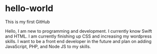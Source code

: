 # hello-world
This is my first GitHub

Hello, I am new to programming and development. I currently know Swift and HTML. I am currently finishing up CSS and increasing my wordpress skills. I want to be a front end developer in the future and plan on adding JavaScript, PHP, and Node JS to my skills. 
